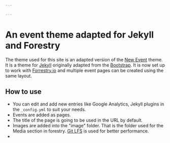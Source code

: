 ```yaml
---

---
```

# An event theme adapted for Jekyll and Forestry

The theme used for this site is an adapted version of the [New Event](https://templatemo.com/tm-486-new-event) theme. It is a theme for [Jekyll](https://jekyllrb.com) originally adapted from the [Bootstrap](https://getbootstrap.com/). It is now set up to work with [Forrestry.io]() and multiple event pages can be created using the same layout.

## How to use

* You can edit and add new entries like Google Analytics, Jekyll plugins in the `_config.yml` to suit your needs.
* Events are added as pages. 
* The title of the page is going to be used in the URL by default.
* Images are added into the "image" folder. That is the folder used for the Media section in forestry. [Git LFS](https://git-lfs.github.com/) is used for better performance.
* 